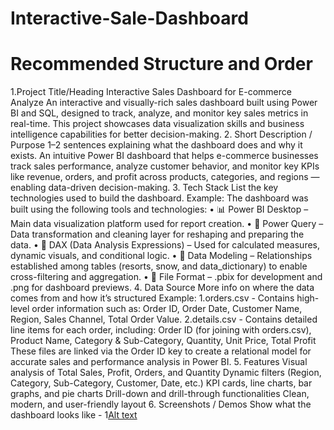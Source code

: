 # Interactive-Sale-Dashboard
# Recommended Structure and Order
1.Project Title/Heading
Interactive Sales Dashboard for E-commerce Analyze
An interactive and visually-rich sales dashboard built using Power BI and SQL, designed to track, analyze, and monitor key sales metrics in real-time. This project showcases data visualization skills and business intelligence capabilities for better decision-making. 
2. Short Description / Purpose
1–2 sentences explaining what the dashboard does and why it exists.
An intuitive Power BI dashboard that helps e-commerce businesses track sales performance, analyze customer behavior, and monitor key KPIs like revenue, orders, and profit across products, categories, and regions — enabling data-driven decision-making.
3. Tech Stack
List the key technologies used to build the dashboard.
Example: The dashboard was built using the following tools and technologies:
• 📊 Power BI Desktop – Main data visualization platform used for report creation.
• 📂 Power Query – Data transformation and cleaning layer for reshaping and preparing the data.
• 🧠 DAX (Data Analysis Expressions) – Used for calculated measures, dynamic visuals, and conditional logic.
• 📝 Data Modeling – Relationships established among tables (resorts, snow, and data_dictionary) to enable cross-filtering and aggregation.
• 📁 File Format – .pbix for development and .png for dashboard previews.
4. Data Source
More info on where the data comes from and how it’s structured Example: 1.orders.csv - Contains high-level order information such as: Order ID, Order Date, Customer Name, Region, Sales Channel, Total Order Value. 2.details.csv - Contains detailed line items for each order, including: Order ID (for joining with orders.csv), Product Name, Category & Sub-Category, Quantity,
Unit Price, Total Profit
These files are linked via the Order ID key to create a relational model for accurate sales and performance analysis in Power BI.
5. Features 
Visual analysis of Total Sales, Profit, Orders, and Quantity 
Dynamic filters (Region, Category, Sub-Category, Customer, Date, etc.) 
KPI cards, line charts, bar graphs, and pie charts 
Drill-down and drill-through functionalities 
Clean, modern, and user-friendly layout 
6. Screenshots / Demos
Show what the dashboard looks like - 1[Alt text]()






